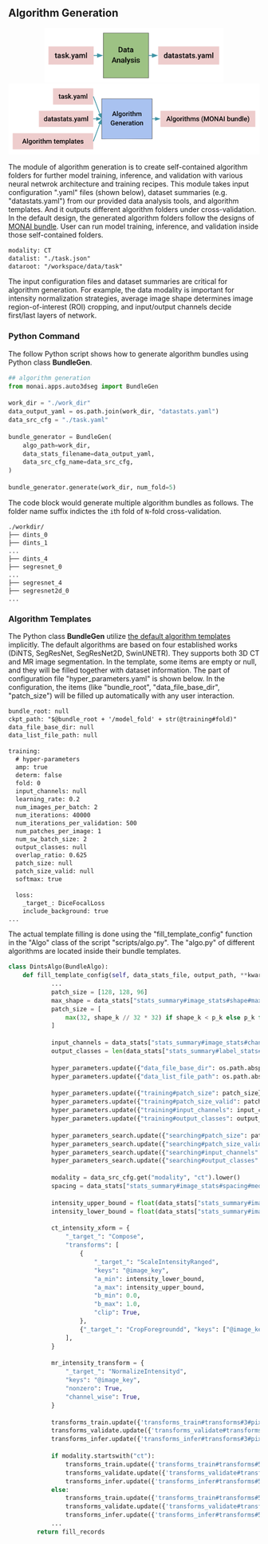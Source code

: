 ## Algorithm Generation

<div align="center"> <img src="../figures/data_analysis.png" width="360"/> </div>

<div align="center"> <img src="../figures/algorithm_generation.png" width="600"/> </div>

The module of algorithm generation is to create self-contained algorithm folders for further model training, inference, and validation with various neural netwrok architecture and training recipes. This module takes input configuration ".yaml" files (shown below), dataset summaries (e.g. "datastats.yaml") from our provided data analysis tools, and algorithm templates. And it outputs different algorithm folders under cross-validation. In the default design, the generated algorithm folders follow the designs of [MONAI bundle](https://docs.monai.io/en/latest/mb_specification.html). User can run model training, inference, and validation inside those self-contained folders.

```
modality: CT
datalist: "./task.json"
dataroot: "/workspace/data/task"
```

The input configuration files and dataset summaries are critical for algorithm generation. For example, the data modality is important for intensity normalization strategies, average image shape determines image region-of-interest (ROI) cropping, and input/output channels decide first/last layers of network.

### Python Command

The follow Python script shows how to generate algorithm bundles using Python class **BundleGen**.

```python
## algorithm generation
from monai.apps.auto3dseg import BundleGen

work_dir = "./work_dir"
data_output_yaml = os.path.join(work_dir, "datastats.yaml")
data_src_cfg = "./task.yaml"

bundle_generator = BundleGen(
    algo_path=work_dir,
    data_stats_filename=data_output_yaml,
    data_src_cfg_name=data_src_cfg,
)

bundle_generator.generate(work_dir, num_fold=5)
```

The code block would generate multiple algorithm bundles as follows. The folder name suffix indictes the ```i```th fold of ```N```-fold cross-validation.

```
./workdir/
├── dints_0
├── dints_1
...
├── dints_4
├── segresnet_0
...
├── segresnet_4
├── segresnet2d_0
...
```

### Algorithm Templates

The Python class **BundleGen** utilize [the default algorithm templates](https://github.com/Project-MONAI/research-contributions/tree/main/auto3dseg) implicitly. The default algorithms are based on four established works (DiNTS, SegResNet, SegResNet2D, SwinUNETR). They supports both 3D CT and MR image segmentation. In the template, some items are empty or null, and they will be filled together with dataset information. The part of configuration file "hyper_parameters.yaml" is shown below. In the configuration, the items (like "bundle_root", "data_file_base_dir", "patch_size") will be filled up automatically with any user interaction.

```
bundle_root: null
ckpt_path: "$@bundle_root + '/model_fold' + str(@training#fold)"
data_file_base_dir: null
data_list_file_path: null

training:
  # hyper-parameters
  amp: true
  determ: false
  fold: 0
  input_channels: null
  learning_rate: 0.2
  num_images_per_batch: 2
  num_iterations: 40000
  num_iterations_per_validation: 500
  num_patches_per_image: 1
  num_sw_batch_size: 2
  output_classes: null
  overlap_ratio: 0.625
  patch_size: null
  patch_size_valid: null
  softmax: true

  loss:
    _target_: DiceFocalLoss
    include_background: true
...
```

The actual template filling is done using the "fill_template_config" function in the "Algo" class of the script "scripts/algo.py". The "algo.py" of different algorithms are located inside their bundle templates.

```python
class DintsAlgo(BundleAlgo):
    def fill_template_config(self, data_stats_file, output_path, **kwargs):
			...
            patch_size = [128, 128, 96]
            max_shape = data_stats["stats_summary#image_stats#shape#max"]
            patch_size = [
                max(32, shape_k // 32 * 32) if shape_k < p_k else p_k for p_k, shape_k in zip(patch_size, max_shape)
            ]

            input_channels = data_stats["stats_summary#image_stats#channels#max"]
            output_classes = len(data_stats["stats_summary#label_stats#labels"])

            hyper_parameters.update({"data_file_base_dir": os.path.abspath(data_src_cfg["dataroot"])})
            hyper_parameters.update({"data_list_file_path": os.path.abspath(data_src_cfg["datalist"])})

            hyper_parameters.update({"training#patch_size": patch_size})
            hyper_parameters.update({"training#patch_size_valid": patch_size})
            hyper_parameters.update({"training#input_channels": input_channels})
            hyper_parameters.update({"training#output_classes": output_classes})

            hyper_parameters_search.update({"searching#patch_size": patch_size})
            hyper_parameters_search.update({"searching#patch_size_valid": patch_size})
            hyper_parameters_search.update({"searching#input_channels": input_channels})
            hyper_parameters_search.update({"searching#output_classes": output_classes})

            modality = data_src_cfg.get("modality", "ct").lower()
            spacing = data_stats["stats_summary#image_stats#spacing#median"]

            intensity_upper_bound = float(data_stats["stats_summary#image_foreground_stats#intensity#percentile_99_5"])
            intensity_lower_bound = float(data_stats["stats_summary#image_foreground_stats#intensity#percentile_00_5"])

            ct_intensity_xform = {
                "_target_": "Compose",
                "transforms": [
                    {
                        "_target_": "ScaleIntensityRanged",
                        "keys": "@image_key",
                        "a_min": intensity_lower_bound,
                        "a_max": intensity_upper_bound,
                        "b_min": 0.0,
                        "b_max": 1.0,
                        "clip": True,
                    },
                    {"_target_": "CropForegroundd", "keys": ["@image_key", "@label_key"], "source_key": "@image_key"},
                ],
            }

            mr_intensity_transform = {
                "_target_": "NormalizeIntensityd",
                "keys": "@image_key",
                "nonzero": True,
                "channel_wise": True,
            }

            transforms_train.update({'transforms_train#transforms#3#pixdim': spacing})
            transforms_validate.update({'transforms_validate#transforms#3#pixdim': spacing})
            transforms_infer.update({'transforms_infer#transforms#3#pixdim': spacing})

            if modality.startswith("ct"):
                transforms_train.update({'transforms_train#transforms#5': ct_intensity_xform})
                transforms_validate.update({'transforms_validate#transforms#5': ct_intensity_xform})
                transforms_infer.update({'transforms_infer#transforms#5': ct_intensity_xform})
            else:
                transforms_train.update({'transforms_train#transforms#5': mr_intensity_transform})
                transforms_validate.update({'transforms_validate#transforms#5': mr_intensity_transform})
                transforms_infer.update({'transforms_infer#transforms#5': mr_intensity_transform})
			...
        return fill_records
```
